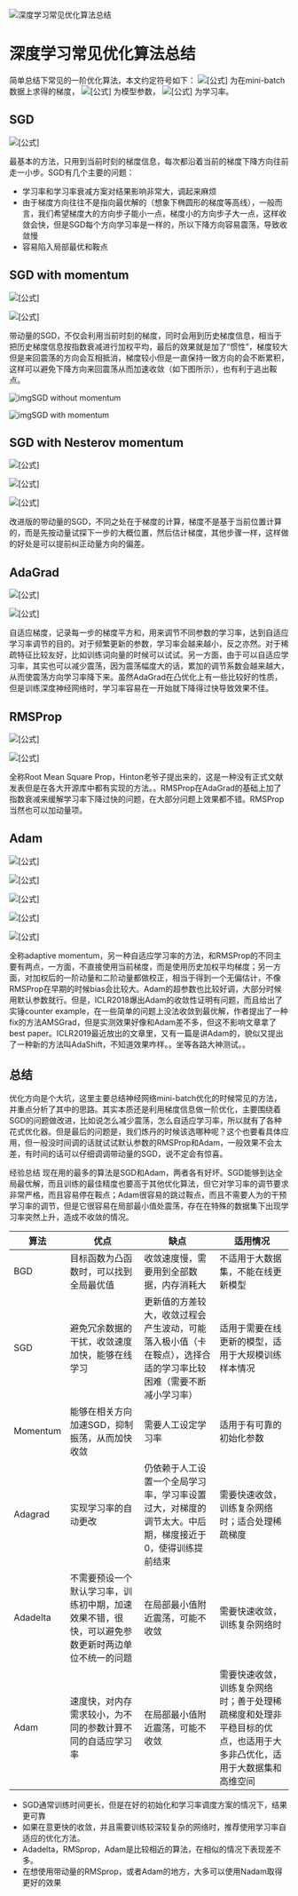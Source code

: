 ![深度学习常见优化算法总结](https://pic4.zhimg.com/v2-dba6d60138e1b6f76c1fc0342704736d_1200x500.jpg)

# 深度学习常见优化算法总结

简单总结下常见的一阶优化算法，本文约定符号如下： ![[公式]](https://www.zhihu.com/equation?tex=g) 为在mini-batch数据上求得的梯度， ![[公式]](https://www.zhihu.com/equation?tex=%5Ctheta) 为模型参数， ![[公式]](https://www.zhihu.com/equation?tex=%5Cepsilon) 为学习率。

## SGD

![[公式]](https://www.zhihu.com/equation?tex=%5Ctheta+%5Cgets+%5Ctheta+-+%5Cepsilon+g)

最基本的方法，只用到当前时刻的梯度信息，每次都沿着当前的梯度下降方向往前走一小步。SGD有几个主要的问题：

-   学习率和学习率衰减方案对结果影响非常大，调起来麻烦
-   由于梯度方向往往不是指向最优解的（想象下椭圆形的梯度等高线），一般而言，我们希望梯度大的方向步子能小一点，梯度小的方向步子大一点，这样收敛会快，但是SGD每个方向学习率是一样的，所以下降方向容易震荡，导致收敛慢
-   容易陷入局部最优和鞍点

## SGD with momentum

![[公式]](https://www.zhihu.com/equation?tex=v+%5Cgets+%5Calpha+v+-+%5Cepsilon+g)

![[公式]](https://www.zhihu.com/equation?tex=%5Ctheta+%5Cgets+%5Ctheta+%2B+v)

带动量的SGD，不仅会利用当前时刻的梯度，同时会用到历史梯度信息，相当于把历史梯度信息按指数衰减进行加权平均，最后的效果就是加了“惯性”，梯度较大但是来回震荡的方向会互相抵消，梯度较小但是一直保持一致方向的会不断累积，这样可以避免下降方向来回震荡从而加速收敛（如下图所示），也有利于逃出鞍点。

![img](https://pic4.zhimg.com/80/v2-2476080e4cdfd489ae64ae3ceeafe48b_720w.jpg)SGD without momentum

![img](https://pic4.zhimg.com/80/v2-b9388fd6e465d82687680f9d16edcd2b_720w.jpg)SGD with momentum

## SGD with Nesterov momentum

![[公式]](https://www.zhihu.com/equation?tex=%5Chat+g+%5Cgets+f%27%28%5Ctheta%2B%5Calpha+v%29)

![[公式]](https://www.zhihu.com/equation?tex=v+%5Cgets+%5Calpha+v+-+%5Cepsilon+%5Chat+g)

![[公式]](https://www.zhihu.com/equation?tex=%5Ctheta+%5Cgets+%5Ctheta+%2B+v)

改进版的带动量的SGD，不同之处在于梯度的计算，梯度不是基于当前位置计算的，而是先按动量试探下一步的大概位置，然后估计梯度，其他步骤一样，这样做的好处是可以提前纠正动量方向的偏差。

## AdaGrad

![[公式]](https://www.zhihu.com/equation?tex=r+%5Cgets+r+%2B+g+%5Codot+g)

![[公式]](https://www.zhihu.com/equation?tex=%5Ctheta+%5Cgets+%5Ctheta+-+%5Cfrac%7B%5Cepsilon%7D%7B%5Cdelta+%2B+%5Csqrt%7Br%7D%7D+%5Codot+g)

自适应梯度，记录每一步的梯度平方和，用来调节不同参数的学习率，达到自适应学习率调节的目的。对于频繁更新的参数，学习率会越来越小，反之亦然。对于稀疏特征比较友好，比如训练词向量的时候可以试试。另一方面，由于可以自适应学习率，其实也可以减少震荡，因为震荡幅度大的话，累加的调节系数会越来越大，从而使震荡方向学习率降下来。虽然AdaGrad在凸优化上有一些比较好的性质，但是训练深度神经网络时，学习率容易在一开始就下降得过快导致效果不佳。

## RMSProp

![[公式]](https://www.zhihu.com/equation?tex=r+%5Cgets++%5Crho+r+%2B+%28+1+-+%5Crho%29+g%5Codot+g)

![[公式]](https://www.zhihu.com/equation?tex=%5Ctheta+%5Cgets+%5Ctheta+-+%5Cfrac%7B%5Cepsilon%7D%7B%5Cdelta+%2B+%5Csqrt%7Br%7D%7D+%5Codot+g)

全称Root Mean Square Prop，Hinton老爷子提出来的，这是一种没有正式文献发表但是在各大开源库中都有实现的方法。。RMSProp在AdaGrad的基础上加了指数衰减来缓解学习率下降过快的问题，在大部分问题上效果都不错。RMSProp当然也可以加动量项。

## Adam

![[公式]](https://www.zhihu.com/equation?tex=s+%5Cgets+%5Crho_1s+%2B+%281+-+%5Crho_1%29g)

![[公式]](https://www.zhihu.com/equation?tex=r+%5Cgets+%5Crho_2r+%2B+%281+-+%5Crho_2%29+g+%5Codot+g)

![[公式]](https://www.zhihu.com/equation?tex=%5Chat+s+%5Cgets+%5Cfrac%7Bs%7D%7B1+-+%5Crho_1%5Et%7D)

![[公式]](https://www.zhihu.com/equation?tex=%5Chat+r+%5Cgets+%5Cfrac%7Br%7D%7B1+-+%5Crho_2%5Et%7D)

![[公式]](https://www.zhihu.com/equation?tex=%5Ctheta+%5Cgets+%5Ctheta+-+%5Cepsilon%5Cfrac%7B%5Chat+s%7D%7B%5Cdelta+%2B+%5Csqrt%7B%5Chat+r%7D%7D)

全称adaptive momentum，另一种自适应学习率的方法，和RMSProp的不同主要有两点，一方面，不直接使用当前梯度，而是使用历史加权平均梯度；另一方面，对加权后的一阶动量和二阶动量都做校正，相当于得到一个无偏估计，不像RMSProp在早期的时候bias会比较大。Adam的超参数也比较好调，大部分时候用默认参数就行。但是，ICLR2018爆出Adam的收敛性证明有问题，而且给出了实锤counter example，在一些简单的问题上没法收敛到最优解，作者提出了一种fix的方法AMSGrad，但是实测效果好像和Adam差不多，但这不影响文章拿了best paper。ICLR2019最近放出的文章里，又有一篇是讲Adam的，貌似又提出了一种新的方法叫AdaShift，不知道效果咋样。。坐等各路大神测试。。

## 总结

优化方向是个大坑，这里主要总结神经网络mini-batch优化的时候常见的方法，并重点分析了其中的思路。其实本质还是利用梯度信息做一阶优化，主要围绕着SGD的问题做改进，比如说怎么减少震荡，怎么自适应学习率，所以就有了各种花式优化器。但是最后的问题是，我们炼丹的时候该选哪种呢？这个也要看具体应用，但一般没时间调的话就试试默认参数的RMSProp和Adam，一般效果不会太差，有时间的话可以仔细调调带动量的SGD，说不定会有惊喜。

经验总结
现在用的最多的算法是SGD和Adam，两者各有好坏。SGD能够到达全局最优解，而且训练的最佳精度也要高于其他优化算法，但它对学习率的调节要求非常严格，而且容易停在鞍点；Adam很容易的跳过鞍点，而且不需要人为的干预学习率的调节，但是它很容易在局部最小值处震荡，存在在特殊的数据集下出现学习率突然上升，造成不收敛的情况。

| 算法     | 优点                                                         | 缺点                                                         | 适用情况                                                     |
| -------- | ------------------------------------------------------------ | ------------------------------------------------------------ | ------------------------------------------------------------ |
| BGD      | 目标函数为凸函数时，可以找到全局最优值                       | 收敛速度慢，需要用到全部数据，内存消耗大                     | 不适用于大数据集，不能在线更新模型                           |
| SGD      | 避免冗余数据的干扰，收敛速度加快，能够在线学习               | 更新值的方差较大，收敛过程会产生波动，可能落入极小值（卡在鞍点），选择合适的学习率比较困难（需要不断减小学习率） | 适用于需要在线更新的模型，适用于大规模训练样本情况           |
| Momentum | 能够在相关方向加速SGD，抑制振荡，从而加快收敛                | 需要人工设定学习率                                           | 适用于有可靠的初始化参数                                     |
| Adagrad  | 实现学习率的自动更改                                         | 仍依赖于人工设置一个全局学习率，学习率设置过大，对梯度的调节太大。中后期，梯度接近于0，使得训练提前结束 | 需要快速收敛，训练复杂网络时；适合处理稀疏梯度               |
| Adadelta | 不需要预设一个默认学习率，训练初中期，加速效果不错，很快，可以避免参数更新时两边单位不统一的问题 | 在局部最小值附近震荡，可能不收敛                             | 需要快速收敛，训练复杂网络时                                 |
| Adam     | 速度快，对内存需求较小，为不同的参数计算不同的自适应学习率   | 在局部最小值附近震荡，可能不收敛                             | 需要快速收敛，训练复杂网络时；善于处理稀疏梯度和处理非平稳目标的优点，也适用于大多非凸优化，适用于大数据集和高维空间 |


-   SGD通常训练时间更长，但是在好的初始化和学习率调度方案的情况下，结果更可靠
-   如果在意更快的收敛，并且需要训练较深较复杂的网络时，推荐使用学习率自适应的优化方法。
-   Adadelta，RMSprop，Adam是比较相近的算法，在相似的情况下表现差不多。
-   在想使用带动量的RMSprop，或者Adam的地方，大多可以使用Nadam取得更好的效果
